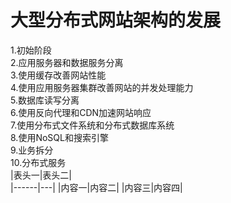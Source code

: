 # 大型分布式网站架构的发展
1.初始阶段  
2.应用服务器和数据服务分离  
3.使用缓存改善网站性能  
4.使用应用服务器集群改善网站的并发处理能力  
5.数据库读写分离  
6.使用反向代理和CDN加速网站响应  
7.使用分布式文件系统和分布式数据库系统  
8.使用NoSQL和搜索引擎  
9.业务拆分  
10.分布式服务  
|表头一|表头二|  
|------|---|
|内容一|内容二|
|内容三|内容四|
